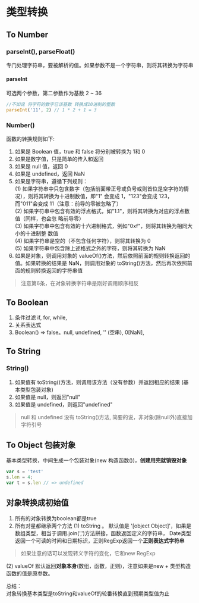 # 类型转换

## To Number

### parseInt(), parseFloat() 
专门处理字符串，要被解析的值。如果参数不是一个字符串，则将其转换为字符串

#### parseInt
可选两个参数，第二参数作为基数 2 ~ 36
```javascript
//不如说 将字符的数字已该基数 转换成10进制的整数
parseInt('11', 2) // 1 * 2 + 1 = 3
```

### Number()
函数的转换规则如下:  
1. 如果是 Boolean 值，true 和 false 将分别被转换为 1和 0  
2. 如果是数字值，只是简单的传入和返回  
3. 如果是 null 值，返回 0  
4. 如果是 undefined，返回 NaN  
5. 如果是字符串，遵循下列规则：  
(1) 如果字符串中只包含数字（包括前面带正号或负号或则首位是空字符的情况），则将其转换为十进制数值，即"1" 会变成 1，"123"会变成 123，而"011"会变成 11（注意：前导的零被忽略了）  
(2) 如果字符串中包含有效的浮点格式，如"1.1"，则将其转换为对应的浮点数值（同样，也会忽 略前导零）  
(3) 如果字符串中包含有效的十六进制格式，例如"0xf"，则将其转换为相同大小的十进制整 数值  
(4) 如果字符串是空的（不包含任何字符），则将其转换为 0  
(5) 如果字符串中包含除上述格式之外的字符，则将其转换为 NaN  
6. 如果是对象，则调用对象的 valueOf()方法，然后依照前面的规则转换返回的值。如果转换的结果是 NaN，则调用对象的 toString()方法，然后再次依照前面的规则转换返回的字符串值
> 注意第6条，在对象转换字符串是刚好调用顺序相反


## To Boolean

1. 条件过滤 if, for, while, 
2. 关系表达式
3. Boolean() => false。null, undefined, '' (空串), 0[NaN], 

## To String

### String()
1. 如果值有 toString()方法，则调用该方法（没有参数）并返回相应的结果 (基本类型包装对象)  
2. 如果值是 null，则返回"null"  
3. 如果值是 undefined，则返回"undefined"  
>  null 和 undefined 没有 toString()方法, 简要的说，非对象(除null外)直接加字符引号


## To Object 包装对象
基本类型转换，中间生成一个包装对象(new 构造函数())，**创建用完就销毁对象**
```javascript
var s = 'test'
s.len = 4;
var t = s.len // => undefined
```


## 对象转换成初始值
1. 所有的对象转换为boolean都是true
2. 所有对星都继承两个方法
(1) toString 。 默认值是 '[object Object]'，如果是数组类型，相当于调用.join(',')方法拼接，函数返回定义的字符串，
Date类型返回一个可读的时间和日期标识，正则RegExp返回一个**正则表达式字符串**
> 如果注意的话可以发现转义字符的变化，它和new RegExp    

(2) valueOf 默认返回**对象本身**(数组，函数，正则)，注意如果是new + 类型构造函数的值是原参数。

总结：   
对象转换基本类型是toString和valueOf的轮番转换直到预期类型值为止
